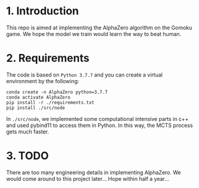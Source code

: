 # 1. Introduction
This repo is aimed at implementing the AlphaZero algorithm on the Gomoku game. We hope the model we train would learn the way to beat human.

# 2. Requirements
The code is based on `Python 3.7.7` and you can create a virtual environment by the following:
```
conda create -n AlphaZero python=3.7.7
conda activate AlphaZero
pip install -r ./requirements.txt
pip install ./src/node
```

In `./src/node`, we implemented some computational intensive parts in c++ and used pybind11 to access them in Python. In this way, the MCTS process gets much faster.

# 3. TODO
There are too many engineering details in implementing AlphaZero. We would come around to this project later... Hope within half a year...
